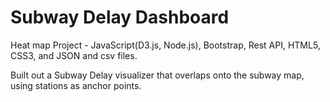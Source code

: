 # Subway Delay Dashboard

Heat map Project - JavaScript(D3.js, Node.js), Bootstrap, Rest API, HTML5, CSS3, and JSON and csv files.

Built out a Subway Delay visualizer that overlaps onto the subway map, using stations as anchor points. 


